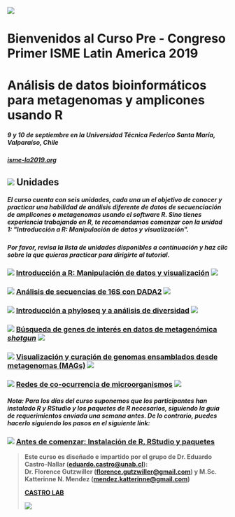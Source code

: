 
![](images/micronautas_4.png)

Bienvenidos al Curso Pre - Congreso Primer ISME Latin America 2019
==================================================================

Análisis de datos bioinformáticos para metagenomas y amplicones usando R
========================================================================

##### 9 y 10 de septiembre en la Universidad Técnica Federico Santa María, Valparaíso, Chile

##### [isme-la2019.org](https://isme-la2019.org)

![](images/bacteria2.png) Unidades
----------------------------------

##### El curso cuenta con seis unidades, cada una un el objetivo de conocer y practicar una habilidad de análisis diferente de datos de secuenciación de amplicones o metagenomas usando el software R. Sino tienes experiencia trabajando en R, te recomendamos comenzar con la unidad 1: "Introducción a R: Manipulación de datos y visualización".

##### Por favor, revisa la lista de unidades disponibles a continuación y haz clic sobre la que quieras practicar para dirigirte al tutorial.

### ![](images/one.png) [Introducción a R: Manipulación de datos y visualización](http://www.castrolab.org/isme/introR/introR.html) ![](images/r.png)

### ![](images/two.png) [Análisis de secuencias de 16S con DADA2](http://www.castrolab.org/isme/dada2/dada2.html) ![](images/bioinformatics.png)

### ![](images/three.png) [Introducción a phyloseq y a análisis de diversidad](http://www.castrolab.org/isme/biodiversity/biodiversity.html) ![](images/bacteria.png)

### ![](images/four.png) [Búsqueda de genes de interés en datos de metagenómica _shotgun_](http://www.castrolab.org/isme/gene_search/gene_search.html) ![](images/gene_search.png)

### ![](images/five.png) [Visualización y curación de genomas ensamblados desde metagenomas (MAGs)](http://www.castrolab.org/isme/mags/mags.html) ![](images/genome.png)

### ![](images/six.png) [Redes de co-ocurrencia de microorganismos](http://www.castrolab.org/isme/microbial_networks/microbial_networks.html) ![](images/network.png)

##### Nota: Para los días del curso suponemos que los participantes han instalado R y RStudio y los paquetes de R necesarios, siguiendo la guía de requerimientos enviada una semana antes. De lo contrario, puedes hacerlo siguiendo los pasos en el siguiente link:

### ![](images/setup.png) [Antes de comenzar: Instalación de R, RStudio y paquetes](http://www.castrolab.org/isme/Requerimientos_WorkshopISME.html)

  

> **Este curso es diseñado e impartido por el grupo de Dr. Eduardo Castro-Nallar (eduardo.castro@unab.cl):  
> Dr. Florence Gutzwiller (florence.gutzwiller@gmail.com) y M.Sc. Katterinne N. Mendez (mendez.katterinne@gmail.com)**
> 
> **[CASTRO LAB](http://www.castrolab.org)**
> 
> ![](images/UNAB_CBIB_horizontal.png)
